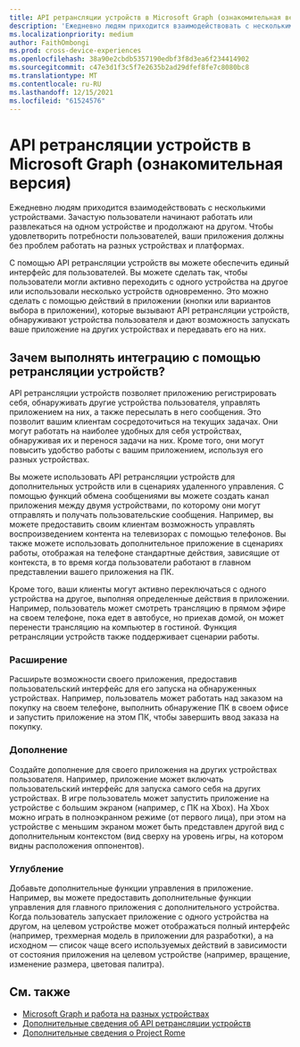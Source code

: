 ```yaml
---
title: API ретрансляции устройств в Microsoft Graph (ознакомительная версия)
description: 'Ежедневно людям приходится взаимодействовать с несколькими устройствами. Зачастую пользователи начинают работать или развлекаться на одном устройстве и продолжают на другом. Чтобы удовлетворить потребности пользователей, ваши приложения должны без проблем работать на разных устройствах и платформах. '
ms.localizationpriority: medium
author: FaithOmbongi
ms.prod: cross-device-experiences
ms.openlocfilehash: 38a90e2cbdb5357190edbf3f8d3ea6f234414902
ms.sourcegitcommit: c47e3d1f3c5f7e2635b2ad29dfef8fe7c8080bc8
ms.translationtype: MT
ms.contentlocale: ru-RU
ms.lasthandoff: 12/15/2021
ms.locfileid: "61524576"
---
```

# <a name="device-relay-api-in-microsoft-graph-preview"></a>API ретрансляции устройств в Microsoft Graph (ознакомительная версия)

Ежедневно людям приходится взаимодействовать с несколькими устройствами. Зачастую пользователи начинают работать или развлекаться на одном устройстве и продолжают на другом. Чтобы удовлетворить потребности пользователей, ваши приложения должны без проблем работать на разных устройствах и платформах. 

С помощью API ретрансляции устройств вы можете обеспечить единый интерфейс для пользователей. Вы можете сделать так, чтобы пользователи могли активно переходить с одного устройства на другое или использовали несколько устройств одновременно. Это можно сделать с помощью действий в приложении (кнопки или вариантов выбора в приложении), которые вызывают API ретрансляции устройств, обнаруживают устройства пользователя и дают возможность запускать ваше приложение на других устройствах и передавать его на них.

## <a name="why-integrate-with-device-relay"></a>Зачем выполнять интеграцию с помощью ретрансляции устройств?

API ретрансляции устройств позволяет приложению регистрировать себя, обнаруживать другие устройства пользователя, управлять приложением на них, а также пересылать в него сообщения. Это позволит вашим клиентам сосредоточиться на текущих задачах. Они могут работать на наиболее удобных для себя устройствах, обнаруживая их и перенося задачи на них. Кроме того, они могут повысить удобство работы с вашим приложением, используя его разных устройствах.

Вы можете использовать API ретрансляции устройств для дополнительных устройств или в сценариях удаленного управления. C помощью функций обмена сообщениями вы можете создать канал приложения между двумя устройствами, по которому они могут отправлять и получать пользовательские сообщения. Например, вы можете предоставить своим клиентам возможность управлять воспроизведением контента на телевизорах с помощью телефонов. Вы также можете использовать дополнительное приложение в сценариях работы, отображая на телефоне стандартные действия, зависящие от контекста, в то время когда пользователи работают в главном представлении вашего приложения на ПК.

Кроме того, ваши клиенты могут активно переключаться с одного устройства на другое, выполняя определенные действия в приложении. Например, пользователь может смотреть трансляцию в прямом эфире на своем телефоне, пока едет в автобусе, но приехав домой, он может перенести трансляцию на компьютер в гостиной. Функция ретрансляции устройств также поддерживает сценарии работы. 

### <a name="extend-the-experience"></a>Расширение

Расширьте возможности своего приложения, предоставив пользовательский интерфейс для его запуска на обнаруженных устройствах. Например, пользователь может работать над заказом на покупку на своем телефоне, выполнить обнаружение ПК в своем офисе и запустить приложение на этом ПК, чтобы завершить ввод заказа на покупку.  

### <a name="augment-the-experience"></a>Дополнение

Создайте дополнение для своего приложения на других устройствах пользователя. Например, приложение может включать пользовательский интерфейс для запуска самого себя на других устройствах. В игре пользователь может запустить приложение на устройстве с большим экраном (например, с ПК на Xbox). На Xbox можно играть в полноэкранном режиме (от первого лица), при этом на устройстве с меньшим экраном может быть представлен другой вид с дополнительным контекстом (вид сверху на уровень игры, на котором видны расположения оппонентов).  

### <a name="enrich-the-experience"></a>Углубление

Добавьте дополнительные функции управления в приложение. Например, вы можете предоставить дополнительные функции управления для главного приложения с дополнительного устройства. Когда пользователь запускает приложение с одного устройства на другом, на целевом устройстве может отображаться полный интерфейс (например, трехмерная модель в приложении для разработки), а на исходном — список чаще всего используемых действий в зависимости от состояния приложения на целевом устройстве (например, вращение, изменение размера, цветовая палитра).

## <a name="see-also"></a>См. также

- [Microsoft Graph и работа на разных устройствах](cross-device-concept-overview.md)
- [Дополнительные сведения об API ретрансляции устройств](/graph/api/resources/project-rome-overview?view=graph-rest-beta)
- [Дополнительные сведения о Project Rome](/windows/project-rome/)
